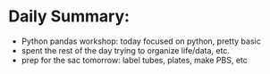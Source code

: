 # Daily Summary:
- Python pandas workshop: today focused on python, pretty basic 
- spent the rest of the day trying to organize life/data, etc. 
- prep for the sac tomorrow: label tubes, plates, make PBS, etc
